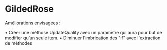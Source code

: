 # GildedRose


Améliorations envisagées : 

•	Créer une méthose UpdateQuality avec un paramètre qui aura pour but de modifier qu’un seule item.
•	Diminuer l'imbrication des "if" avec l'extraction de méthodes 





